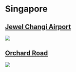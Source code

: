 
# Singapore

## [Jewel Changi Airport](https://www.apple.com/sg/retail/jewelchangiairport/)
<img src="https://www.apple.com/sg/retail/jewelchangiairport/images/hero_large_2x.jpg"/>

## [Orchard Road](https://www.apple.com/sg/retail/orchardroad/)
<img src="https://www.apple.com/sg/retail/orchardroad/images/hero_large_2x.jpg"/>
